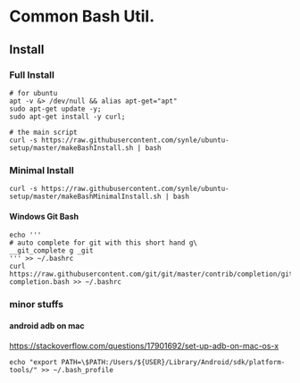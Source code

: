 # Common Bash Util.

## Install

### Full Install
```
# for ubuntu
apt -v &> /dev/null && alias apt-get="apt"
sudo apt-get update -y;
sudo apt-get install -y curl;

# the main script
curl -s https://raw.githubusercontent.com/synle/ubuntu-setup/master/makeBashInstall.sh | bash
```

### Minimal Install
```
curl -s https://raw.githubusercontent.com/synle/ubuntu-setup/master/makeBashMinimalInstall.sh | bash
```


#### Windows Git Bash
```
echo '''
# auto complete for git with this short hand g\
__git_complete g _git
''' >> ~/.bashrc
curl https://raw.githubusercontent.com/git/git/master/contrib/completion/git-completion.bash >> ~/.bashrc
```


### minor stuffs

#### android adb on mac
https://stackoverflow.com/questions/17901692/set-up-adb-on-mac-os-x

```echo "export PATH=\$PATH:/Users/${USER}/Library/Android/sdk/platform-tools/" >> ~/.bash_profile```
